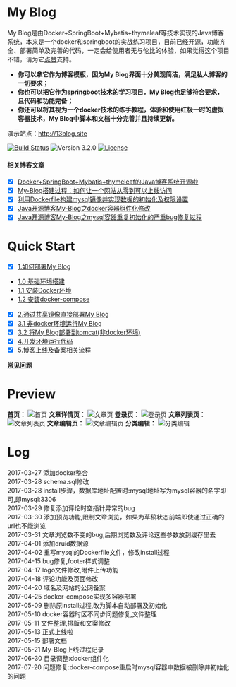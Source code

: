# My Blog

My Blog是由Docker+SpringBoot+Mybatis+thymeleaf等技术实现的Java博客系统，本来是一个docker和springboot的实战练习项目，目前已经开源，功能齐全、部署简单及完善的代码，一定会给使用者无与伦比的体验，如果觉得这个项目不错，请为它[点赞](https://github.com/ZHENFENG13/My-Blog/stargazers)支持。

- **你可以拿它作为博客模板，因为My Blog界面十分美观简洁，满足私人博客的一切要求；**
- **你也可以把它作为springboot技术的学习项目，My Blog也足够符合要求，且代码和功能完备；**
- **你还可以将其视为一个docker技术的练手教程，体验和使用红极一时的虚拟容器技术，My Blog中脚本和文档十分完善并且持续更新。**

演示站点：http://13blog.site

[![Build Status](https://travis-ci.org/ZHENFENG13/My-Blog.svg?branch=master)](https://travis-ci.org/ZHENFENG13/My-Blog)
![Version 3.2.0](https://img.shields.io/badge/version-3.2.0-yellow.svg)
[![License](https://img.shields.io/badge/license-apache-blue.svg)](https://github.com/ZHENFENG13/My-Blog/blob/master/LICENSE)

#### 相关博客文章

* [x] [Docker+SpringBoot+Mybatis+thymeleaf的Java博客系统开源啦](http://www.cnblogs.com/han-1034683568/p/6840493.html)
* [x] [My-Blog搭建过程：如何让一个网站从零到可以上线访问](http://www.cnblogs.com/han-1034683568/p/6885545.html)
* [x] [利用Dockerfile构建mysql镜像并实现数据的初始化及权限设置](http://www.cnblogs.com/han-1034683568/p/6941337.html)
* [x] [Java开源博客My-Blog之docker容器组件化修改](http://www.cnblogs.com/han-1034683568/p/7102765.html)
* [x] [Java开源博客My-Blog之mysql容器重复初始化的严重bug修复过程](http://www.cnblogs.com/han-1034683568/p/7231895.html)

# Quick Start

* [x] [1.如何部署My Blog](https://github.com/ZHENFENG13/My-Blog/wiki/1-%E5%A6%82%E4%BD%95%E9%83%A8%E7%BD%B2My-Blog)
 - [1.0 基础环境搭建](https://github.com/ZHENFENG13/My-Blog/wiki/1.0-%E5%9F%BA%E7%A1%80%E7%8E%AF%E5%A2%83)
 - [1.1 安装Docker环境](https://github.com/ZHENFENG13/My-Blog/wiki/1.1-安装Docker环境)
 - [1.2 安装docker-compose](https://github.com/ZHENFENG13/My-Blog/wiki/1.2-%E5%AE%89%E8%A3%85docker-compose)
* [x] [2.通过共享镜像直接部署My Blog](https://github.com/ZHENFENG13/My-Blog/wiki/2-%E9%80%9A%E8%BF%87%E5%85%B1%E4%BA%AB%E9%95%9C%E5%83%8F%E7%9B%B4%E6%8E%A5%E9%83%A8%E7%BD%B2My-Blog)
* [x] [3.1 非docker环境运行My Blog](https://github.com/ZHENFENG13/My-Blog/wiki/3.1-%E9%9D%9Edocker%E7%8E%AF%E5%A2%83%E8%BF%90%E8%A1%8CMy-Blog)
* [x] [3.2 将My Blog部署到tomcat(非docker环境)](https://github.com/ZHENFENG13/My-Blog/wiki/3.2-%E5%B0%86My-Blog%E9%83%A8%E7%BD%B2%E5%88%B0tomcat(%E9%9D%9Edocker%E7%8E%AF%E5%A2%83))
* [x] [4.开发环境运行代码](https://github.com/ZHENFENG13/My-Blog/wiki/4-%E5%BC%80%E5%8F%91%E7%8E%AF%E5%A2%83%E8%BF%90%E8%A1%8C%E4%BB%A3%E7%A0%81)
* [x] [5.博客上线及备案相关流程](https://github.com/ZHENFENG13/My-Blog/wiki/%E4%B8%8A%E7%BA%BF%E5%8F%8A%E5%A4%87%E6%A1%88%E7%9B%B8%E5%85%B3)

[**常见问题**](https://github.com/ZHENFENG13/My-Blog/wiki/%E5%B8%B8%E8%A7%81%E9%97%AE%E9%A2%98)

# Preview

**首页：**
![首页](http://images2015.cnblogs.com/blog/859549/201705/859549-20170511122850691-373579903.png)
**文章详情页：**
![文章页](http://images2015.cnblogs.com/blog/859549/201705/859549-20170510225208988-1419050749.png)
**登录页：**
![登录页](http://images2015.cnblogs.com/blog/859549/201705/859549-20170511122916004-738411708.png)
**文章列表页：**
![文章列表页](http://images2015.cnblogs.com/blog/859549/201705/859549-20170510225259722-688622603.png)
**文章编辑页：**
![文章编辑页](http://images2015.cnblogs.com/blog/859549/201705/859549-20170510225330566-559394265.png)
**分类编辑：**
![分类编辑](http://images2015.cnblogs.com/blog/859549/201705/859549-20170510225357207-57945087.png)

# Log

2017-03-27 添加docker整合<br/>
2017-03-28 schema.sql修改<br/>
2017-03-28 install步骤，数据库地址配置时:mysql地址写为mysql容器的名字即可,即mysql:3306<br/>
2017-03-29 修复添加评论时空指针异常的bug<br/>
2017-03-30 添加预览功能,限制文章浏览，如果为草稿状态前端即使通过正确的url也不能浏览<br/>
2017-03-31 文章浏览数不变的bug,后期浏览数及评论这些参数放到缓存里去<br/>
2017-04-01 添加druid数据源<br/>
2017-04-02 重写mysql的Dockerfile文件，修改install过程<br/>
2017-04-15 bug修复,footer样式调整<br/>
2017-04-17 logo文件修改,附件上传功能<br/>
2017-04-18 评论功能及页面修改<br/>
2017-04-20 域名及网站的公网备案<br/>
2017-04-25 docker-compose实现多容器部署<br/>
2017-05-09 删除原install过程,改为脚本自动部署及初始化<br/>
2017-05-10 docker容器时区不同步问题修复,文件整理<br/>
2017-05-11 文件整理,排版和文案修改<br/>
2017-05-13 正式上线啦<br/>
2017-05-15 部署文档<br/>
2017-05-21 My-Blog上线过程记录<br/>
2017-06-30 目录调整:docker组件化<br/>
2017-07-20 问题修复:docker-compose重启时mysql容器中数据被删除并初始化的问题<br/>

